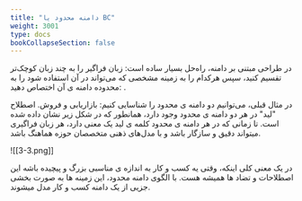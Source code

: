 ```yaml
---
title: "دامنه محدود یا BC"
weight: 3001
type: docs
bookCollapseSection: false
---
```


در طراحی مبتنی بر دامنه، راه‌حل بسیار ساده است: زبان فراگیر را به چند زبان کوچک‌تر تقسیم کنید، سپس هرکدام را به زمینه مشخصی که می‌تواند در آن استفاده شود را به محدوده دامنه ی آن اختصاص دهید:  .

در مثال قبلی، می‌توانیم دو دامنه ی محدود را شناسایی کنیم: بازاریابی و فروش. اصطلاح "لید" در هر دو دامنه ی محدود وجود دارد، همانطور که در شکل زیر نشان داده شده است. تا زمانی که در هر دامنه ی محدود کلمه ی لید یک معنی دارد، هر زبان فراگیری میتواند دقیق و سازگار باشد و با مدل‌های ذهنی متخصصان حوزه هماهنگ باشد.

![[3-3.png]]

در یک معنی کلی اینکه، وقتی یه کسب و کار به اندازه ی مناسبی بزرگ و پیچیده باشه این اصطلاحات و تضاد ها همیشه هست. با الگوی دامنه محدود، این زمینه ها به صورت بخشی جزیی از یک دامنه کسب و کار مدل میشوند.

